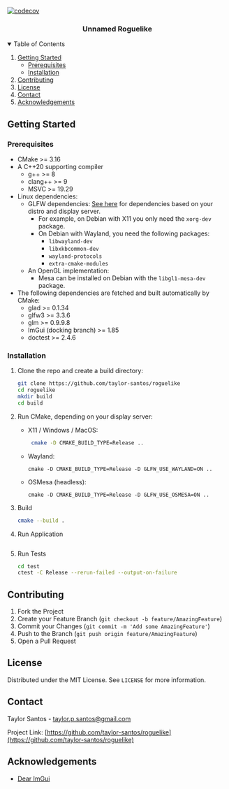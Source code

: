 [![codecov](https://codecov.io/gh/taylor-santos/roguelike/branch/trunk/graph/badge.svg?token=EQ4YRC3D76)](https://codecov.io/gh/taylor-santos/roguelike)

<h3 align="center">Unnamed Roguelike</h3>

<details open="open">
  <summary>Table of Contents</summary>
  <ol>
    <li>
      <a href="#getting-started">Getting Started</a>
      <ul>
        <li><a href="#prerequisites">Prerequisites</a></li>
        <li><a href="#installation">Installation</a></li>
      </ul>
    </li>
    <li><a href="#contributing">Contributing</a></li>
    <li><a href="#license">License</a></li>
    <li><a href="#contact">Contact</a></li>
    <li><a href="#acknowledgements">Acknowledgements</a></li>
  </ol>
</details>

<!-- GETTING STARTED -->

## Getting Started

### Prerequisites

* CMake >= 3.16
* A C++20 supporting compiler
    * g++ >= 8
    * clang++ >= 9
    * MSVC >= 19.29
* Linux dependencies:
    * GLFW dependencies: [See here](https://www.glfw.org/docs/latest/compile.html#compile_deps) for dependencies based
      on your distro and display server.
        * For example, on Debian with X11 you only need the `xorg-dev` package.
        * On Debian with Wayland, you need the following packages:
            * `libwayland-dev`
            * `libxkbcommon-dev`
            * `wayland-protocols`
            * `extra-cmake-modules`
    * An OpenGL implementation:
        * Mesa can be installed on Debian with the `libgl1-mesa-dev` package.
* The following dependencies are fetched and built automatically by CMake:
    * glad >= 0.1.34
    * glfw3 >= 3.3.6
    * glm >= 0.9.9.8
    * ImGui (docking branch) >= 1.85
    * doctest >= 2.4.6

### Installation

1. Clone the repo and create a build directory:

    ```sh
    git clone https://github.com/taylor-santos/roguelike
    cd roguelike
    mkdir build
    cd build
    ```

2. Run CMake, depending on your display server:
    * X11 / Windows / MacOS:
      ```sh
       cmake -D CMAKE_BUILD_TYPE=Release ..
      ```
    * Wayland:
      ```
      cmake -D CMAKE_BUILD_TYPE=Release -D GLFW_USE_WAYLAND=ON ..
      ```
    * OSMesa (headless):
      ```
      cmake -D CMAKE_BUILD_TYPE=Release -D GLFW_USE_OSMESA=ON ..
      ```

3. Build
    ```sh
    cmake --build .
    ```
4. Run Application
    ```sh
    
    ```
5. Run Tests
    ```sh
    cd test
    ctest -C Release --rerun-failed --output-on-failure
    ```

<!-- CONTRIBUTING -->

## Contributing

1. Fork the Project
1. Create your Feature Branch (`git checkout -b feature/AmazingFeature`)
1. Commit your Changes (`git commit -m 'Add some AmazingFeature'`)
1. Push to the Branch (`git push origin feature/AmazingFeature`)
1. Open a Pull Request

<!-- LICENSE -->

## License

Distributed under the MIT License. See `LICENSE` for more information.

<!-- CONTACT -->

## Contact

Taylor Santos - taylor.p.santos@gmail.com

Project Link: [https://github.com/taylor-santos/roguelike](https://github.com/taylor-santos/roguelike)

<!-- ACKNOWLEDGEMENTS -->

## Acknowledgements

* [Dear ImGui](https://github.com/ocornut/imgui)
